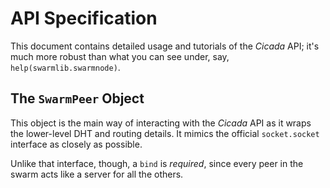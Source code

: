 # API Specification #
This document contains detailed usage and tutorials of the _Cicada_ API; it's much more robust than what you can see under, say, `help(swarmlib.swarmnode)`.

## The `SwarmPeer` Object ##
This object is the main way of interacting with the _Cicada_ API as it wraps the lower-level DHT and routing details. It mimics the official `socket.socket` interface as closely as possible.

Unlike that interface, though, a `bind` is _required_, since every peer in the swarm acts like a server for all the others.
